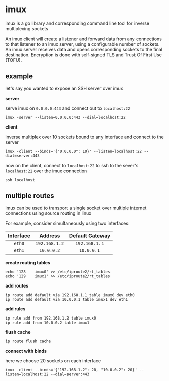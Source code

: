 # imux

imux is a go library and corresponding command line tool for inverse multiplexing sockets

An imux client will create a listener and forward data from any connections to that listener to an imux server, using a configurable number of sockets.  An imux server receives data and opens corresponding sockets to the final destination.  Encryption is done with self-signed TLS and Trust Of First Use (TOFU).

## example

let's say you wanted to expose an SSH server over imux

**server**

serve imux on `0.0.0.0:443` and connect out to `localhost:22`

```
imux -server --listen=0.0.0.0:443 --dial=localhost:22
```

**client**

inverse multiplex over 10 sockets bound to any interface and connect to the server

```
imux -client --binds='{"0.0.0.0": 10}' --listen=localhost:22 --dial=server:443
```

now on the client, connect to `localhost:22` to ssh to the sever's `localhost:22` over the imux connection

```
ssh localhost
```

## multiple routes

imux can be used to transport a single socket over multiple internet connections using source routing in linux

For example, consider simultaneously using two interfaces:

|Interface|Address|Default Gateway|
|:-------:|:-----:|:-------------:|
|`eth0`|`192.168.1.2`|`192.168.1.1`|
|`eth1`|`10.0.0.2`|`10.0.0.1`|

**create routing tables**

```
echo '128    imux0' >> /etc/iproute2/rt_tables
echo '129    imux1' >> /etc/iproute2/rt_tables
```

**add routes**

```
ip route add default via 192.168.1.1 table imux0 dev eth0
ip route add default via 10.0.0.1 table imux1 dev eth1
```

**add rules**

```
ip rule add from 192.168.1.2 table imux0
ip rule add from 10.0.0.2 table imux1
```

**flush cache**

```
ip route flush cache
```

**connect with binds**

here we choose 20 sockets on each interface

```
imux -client --binds='{"192.168.1.2": 20, "10.0.0.2": 20}' --listen=localhost:22 --dial=server:443
```
